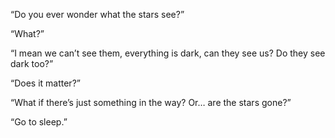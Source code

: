 “Do you ever wonder what the stars see?”

“What?”

“I mean we can’t see them, everything is dark, can they see us? Do they see dark too?”

“Does it matter?”

“What if there’s just something in the way? Or… are the stars gone?”

“Go to sleep.”